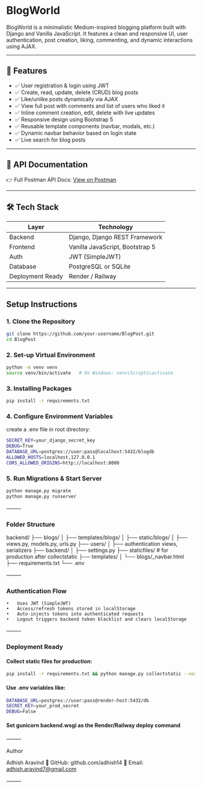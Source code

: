 # BlogWorld

BlogWorld is a minimalistic Medium-inspired blogging platform built with Django and Vanilla JavaScript. It features a clean and responsive UI, user authentication, post creation, liking, commenting, and dynamic interactions using AJAX.

---

## 🚀 Features

- ✅ User registration & login using JWT
- ✅ Create, read, update, delete (CRUD) blog posts
- ✅ Like/unlike posts dynamically via AJAX
- ✅ View full post with comments and list of users who liked it
- ✅ Inline comment creation, edit, delete with live updates
- ✅ Responsive design using Bootstrap 5
- ✅ Reusable template components (navbar, modals, etc.)
- ✅ Dynamic navbar behavior based on login state
- ✅ Live search for blog posts

---

## 🔗 API Documentation

👉 Full Postman API Docs: [View on Postman](https://.postman.co/workspace/My-Workspace~8e7b8a38-01f1-4a3d-8da1-2f2a76c9c0f4/collection/12390328-1fa6e1d0-e226-4e51-b795-b5d39e493358?action=share&creator=12390328)  


---

## 🛠️ Tech Stack

| Layer     | Technology                     |
|-----------|--------------------------------|
| Backend   | Django, Django REST Framework  |
| Frontend  | Vanilla JavaScript, Bootstrap 5|
| Auth      | JWT (SimpleJWT)                |
| Database  | PostgreSQL or SQLite           |
| Deployment Ready | Render / Railway        |

---

##  Setup Instructions

### 1. Clone the Repository

```bash
git clone https://github.com/your-username/BlogPost.git
cd BlogPost
```

### 2. Set-up Virtual Environment

```bash
python -m venv venv
source venv/bin/activate   # On Windows: venv\Scripts\activate
```

### 3. Installing Packages

```bash
pip install -r requirements.txt
```

### 4. Configure Environment Variables

create a .env file in root directory:
```bash
SECRET_KEY=your_django_secret_key
DEBUG=True
DATABASE_URL=postgres://user:pass@localhost:5432/blogdb
ALLOWED_HOSTS=localhost,127.0.0.1
CORS_ALLOWED_ORIGINS=http://localhost:8000
```

### 5. Run Migrations & Start Server

```bash
python manage.py migrate
python manage.py runserver
```

⸻

### Folder Structure

backend/
├── blogs/
│   ├── templates/blogs/
│   ├── static/blogs/
│   ├── views.py, models.py, urls.py
├── users/
│   ├── authentication views, serializers
├── backend/
│   ├── settings.py
├── staticfiles/               # for production after collectstatic
├── templates/
│   └── blogs/_navbar.html
├── requirements.txt
└── .env


⸻

### Authentication Flow
	•	Uses JWT (SimpleJWT)
	•	Access/refresh tokens stored in localStorage
	•	Auto-injects tokens into authenticated requests
	•	Logout triggers backend token blacklist and clears localStorage

⸻


### Deployment Ready

#### Collect static files for production:
```bash
pip install -r requirements.txt && python manage.py collectstatic --noinput
```
#### Use .env variables like:
```bash
DATABASE_URL=postgres://user:pass@render-host:5432/db
SECRET_KEY=your_prod_secret
DEBUG=False
```
#### Set gunicorn backend.wsgi as the Render/Railway deploy command

⸻

Author

Adhish Aravind
🔗 GitHub: github.com/adhish14
📧 Email: adhish.aravind7@gmail.com

⸻



